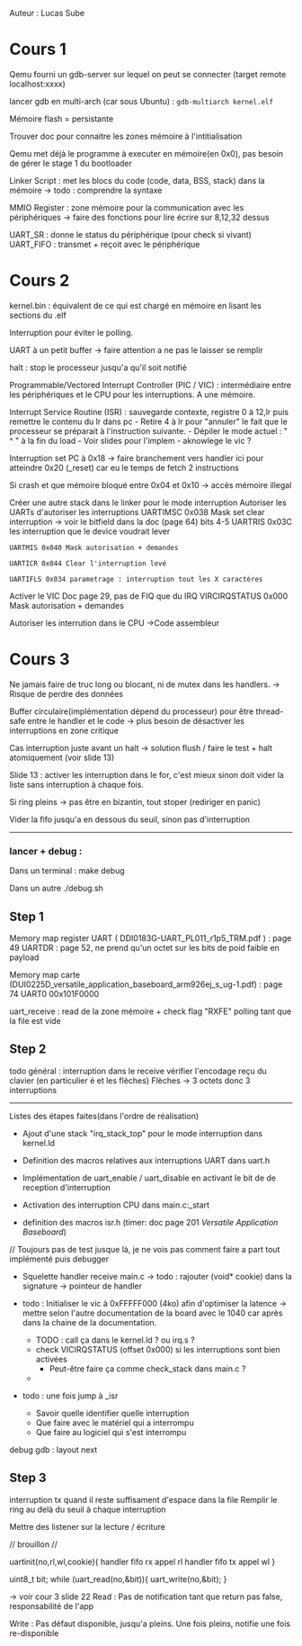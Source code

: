 Auteur : Lucas Sube

# Cours 1

Qemu fourni un gdb-server sur lequel on peut se connecter (target remote localhost:xxxx)

lancer gdb en multi-arch (car sous Ubuntu) : ``gdb-multiarch kernel.elf``

Mémoire flash = persistante

Trouver doc pour connaitre les zones mémoire à l'intitialisation

Qemu met déjà le programme à executer en mémoire(en 0x0), pas besoin de gérer le stage 1 du bootloader

Linker Script : met les blocs du code (code, data, BSS, stack) dans la mémoire
    -> todo : comprendre la syntaxe


MMIO Register : zone mémoire pour la communication avec les périphériques
    -> faire des fonctions pour lire écrire sur 8,12,32 dessus




UART_SR : donne le status du périphérique (pour check si vivant)
UART_FIFO : transmet + reçoit avec le périphérique


# Cours 2
kernel.bin : équivalent de ce qui est chargé en mémoire en lisant les sections du .elf

Interruption pour éviter le polling.

UART à un petit buffer -> faire attention a ne pas le laisser se remplir

halt : stop le processeur jusqu'a qu'il soit notifié

Programmable/Vectored Interrupt Controller (PIC / VIC) : intermédiaire entre les périphériques et le CPU pour les interruptions. A une mémoire.


Interrupt Service Routine (ISR) : sauvegarde contexte, registre 0 à 12,lr puis remettre le contenu du lr dans pc
    - Retire 4 à lr pour "annuler" le fait que le processeur se préparait à l'instruction suivante. 
    - Dépiler le mode actuel : " ^ " à la fin du load
    - Voir slides pour l'implem
    - aknowlege le vic ?



Interruption set PC à 0x18 -> faire branchement vers handler ici pour atteindre 0x20 (_reset) car eu le temps de fetch 2 instructions

Si crash et que mémoire bloqué entre 0x04 et 0x10 -> accès mémoire illegal

Créer une autre stack dans le linker pour le mode interruption
Autoriser les UARTs d'autoriser les interruptions
    UARTIMSC 0x038 Mask set clear interruption 
        -> voir le bitfield dans la doc (page 64)
            bits 4-5
    UARTRIS 0x03C les interruption que le device voudrait lever
    
    UARTMIS 0x040 Mask autorisation + demandes 
    
    UARTICR 0x044 Clear l'interruption levé
    
    UARTIFLS 0x034 parametrage : interruption tout les X caractères

Activer le VIC
    Doc page 29, pas de FIQ que du IRQ
    VIRCIRQSTATUS 0x000 Mask autorisation + demandes 

Autoriser les interrution dans le CPU
    ->Code assembleur


# Cours 3

Ne jamais faire de truc long ou blocant, ni de mutex dans les handlers.
    -> Risque de perdre des données

Buffer circulaire(implémentation dépend du processeur) pour être thread-safe entre le handler et le code
    -> plus besoin de désactiver les interruptions en zone critique


Cas interruption juste avant un halt -> solution flush / faire le test + halt atomiquement (voir slide 13)

Slide 13 : activer les interruption dans le for, c'est mieux sinon doit vider la liste sans interruption à chaque fois.

Si ring pleins -> pas être en bizantin, tout stoper (rediriger en panic)

Vider la fifo jusqu'a en dessous du seuil, sinon pas d'interruption

-----

### lancer + debug :
Dans un terminal :
    make debug

Dans un autre
    ./debug.sh



## Step 1

Memory map register UART ( DDI0183G-UART_PL011_r1p5_TRM.pdf ) : page 49
    UARTDR : page 52, ne prend qu'un octet sur les bits de poid faible en payload
    
Memory map carte (DUI0225D_versatile_application_baseboard_arm926ej_s_ug-1.pdf) : page 74
    UART0 00x101F0000


uart_receive : 
    read de la zone mémoire + check flag "RXFE"
    polling tant que la file est vide



## Step 2


todo général :
    interruption dans le receive
    vérifier l'encodage reçu du clavier (en particulier é et les flèches)
        Flèches -> 3 octets donc 3 interruptions

-----

Listes des étapes faites(dans l'ordre de réalisation)

- Ajout d'une stack "irq_stack_top" pour le mode interruption dans kernel.ld

- Definition des macros relatives aux interruptions UART dans uart.h

- Implémentation de uart_enable / uart_disable en activant le bit de de reception d'interruption

- Activation des interruption CPU dans main.c:_start

- definition des macros isr.h (timer: doc page 201 *Versatile Application Baseboard*)


// Toujours pas de test jusque là, je ne vois pas comment faire a part tout implémenté puis debugger

- Squelette handler receive main.c
    -> todo : rajouter (void* cookie) dans la signature
    -> pointeur de handler

- todo : Initialiser le vic à 0xFFFFF000 (4ko) afin d'optimiser la latence -> mettre selon l'autre documentation de la board avec le 1040 car après dans la chaine de la documentation.
    + TODO : call ça dans le kernel.ld ? ou irq.s ?
    + check VICIRQSTATUS (offset 0x000) si les interruptions sont bien activées
        * Peut-être faire ça comme check_stack dans main.c ?
    + 
        
- todo : une fois jump à _isr 
    + Savoir quelle identifier quelle interruption
    + Que faire avec le matériel qui a interrompu
    + Que faire au logiciel qui s'est interrompu

debug gdb : layout next




## Step 3

interruption tx quand il reste suffisament d'espace dans la file
    Remplir le ring au delà du seuil à chaque interruption


Mettre des listener sur la lecture / écriture



// brouillon //

uartinit(no,rl,wl,cookie){
    handler fifo rx appel rl
    handler fifo tx appel wl
}

uint8_t bit;
while (uart_read(no,&bit)){
    uart_write(no,&bit);
}

-> voir cour 3 slide 22
Read :
Pas de notification tant que return pas false, responsabilité de l'app

Write :
Pas défaut disponible, jusqu'a pleins.
Une fois pleins, notifie une fois re-disponible